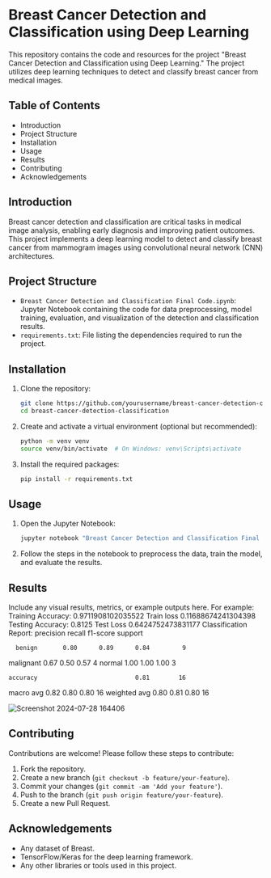 # Breast Cancer Detection and Classification using Deep Learning

This repository contains the code and resources for the project "Breast Cancer Detection and Classification using Deep Learning." The project utilizes deep learning techniques to detect and classify breast cancer from medical images.

## Table of Contents
- Introduction
- Project Structure
- Installation
- Usage
- Results
- Contributing
- Acknowledgements

## Introduction

Breast cancer detection and classification are critical tasks in medical image analysis, enabling early diagnosis and improving patient outcomes. This project implements a deep learning model to detect and classify breast cancer from mammogram images using convolutional neural network (CNN) architectures.

## Project Structure

- `Breast Cancer Detection and Classification Final Code.ipynb`: Jupyter Notebook containing the code for data preprocessing, model training, evaluation, and visualization of the detection and classification results.
- `requirements.txt`: File listing the dependencies required to run the project.

## Installation

1. Clone the repository:
    ```bash
    git clone https://github.com/yourusername/breast-cancer-detection-classification.git
    cd breast-cancer-detection-classification
    ```

2. Create and activate a virtual environment (optional but recommended):
    ```bash
    python -m venv venv
    source venv/bin/activate  # On Windows: venv\Scripts\activate
    ```

3. Install the required packages:
    ```bash
    pip install -r requirements.txt
    ```

## Usage

1. Open the Jupyter Notebook:
    ```bash
    jupyter notebook "Breast Cancer Detection and Classification Final Code.ipynb"
    ```

2. Follow the steps in the notebook to preprocess the data, train the model, and evaluate the results.

## Results

Include any visual results, metrics, or example outputs here. For example:
Training Accuracy: 0.9711908102035522 Train loss 0.11688674241304398
Testing Accuracy: 0.8125 Test Loss 0.6424752473831177
Classification Report:
              precision    recall  f1-score   support

      benign       0.80      0.89      0.84         9
   malignant       0.67      0.50      0.57         4
      normal       1.00      1.00      1.00         3

    accuracy                           0.81        16
   macro avg       0.82      0.80      0.80        16
weighted avg       0.80      0.81      0.80        16

![Screenshot 2024-07-28 164406](https://github.com/user-attachments/assets/2510f83d-1110-40e8-9b4b-8bea1a55ddb4)



## Contributing

Contributions are welcome! Please follow these steps to contribute:

1. Fork the repository.
2. Create a new branch (`git checkout -b feature/your-feature`).
3. Commit your changes (`git commit -am 'Add your feature'`).
4. Push to the branch (`git push origin feature/your-feature`).
5. Create a new Pull Request.


## Acknowledgements

- Any dataset of Breast.
- TensorFlow/Keras for the deep learning framework.
- Any other libraries or tools used in this project.

